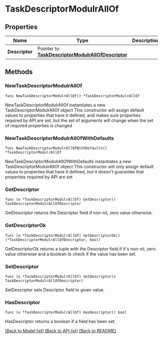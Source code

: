 # TaskDescriptorModulrAllOf

## Properties

Name | Type | Description | Notes
------------ | ------------- | ------------- | -------------
**Descriptor** | Pointer to [**TaskDescriptorModulrAllOfDescriptor**](TaskDescriptorModulrAllOfDescriptor.md) |  | [optional] 

## Methods

### NewTaskDescriptorModulrAllOf

`func NewTaskDescriptorModulrAllOf() *TaskDescriptorModulrAllOf`

NewTaskDescriptorModulrAllOf instantiates a new TaskDescriptorModulrAllOf object
This constructor will assign default values to properties that have it defined,
and makes sure properties required by API are set, but the set of arguments
will change when the set of required properties is changed

### NewTaskDescriptorModulrAllOfWithDefaults

`func NewTaskDescriptorModulrAllOfWithDefaults() *TaskDescriptorModulrAllOf`

NewTaskDescriptorModulrAllOfWithDefaults instantiates a new TaskDescriptorModulrAllOf object
This constructor will only assign default values to properties that have it defined,
but it doesn't guarantee that properties required by API are set

### GetDescriptor

`func (o *TaskDescriptorModulrAllOf) GetDescriptor() TaskDescriptorModulrAllOfDescriptor`

GetDescriptor returns the Descriptor field if non-nil, zero value otherwise.

### GetDescriptorOk

`func (o *TaskDescriptorModulrAllOf) GetDescriptorOk() (*TaskDescriptorModulrAllOfDescriptor, bool)`

GetDescriptorOk returns a tuple with the Descriptor field if it's non-nil, zero value otherwise
and a boolean to check if the value has been set.

### SetDescriptor

`func (o *TaskDescriptorModulrAllOf) SetDescriptor(v TaskDescriptorModulrAllOfDescriptor)`

SetDescriptor sets Descriptor field to given value.

### HasDescriptor

`func (o *TaskDescriptorModulrAllOf) HasDescriptor() bool`

HasDescriptor returns a boolean if a field has been set.


[[Back to Model list]](../README.md#documentation-for-models) [[Back to API list]](../README.md#documentation-for-api-endpoints) [[Back to README]](../README.md)


